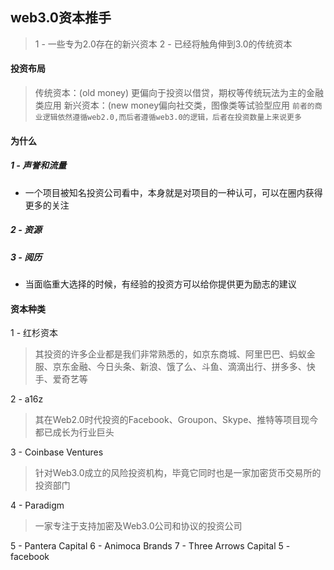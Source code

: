 ## web3.0资本推手
> 1 - 一些专为2.0存在的新兴资本
> 2 - 已经将触角伸到3.0的传统资本
#### 投资布局
>传统资本：(old money) 更偏向于投资以借贷，期权等传统玩法为主的金融类应用
>新兴资本：(new money偏向社交类，图像类等试验型应用
>`前者的商业逻辑依然遵循web2.0,而后者遵循web3.0的逻辑，后者在投资数量上来说更多`
#### 为什么
##### 1 - 声誉和流量
+ 一个项目被知名投资公司看中，本身就是对项目的一种认可，可以在圈内获得更多的关注
##### 2 - 资源
##### 3 - 阅历
+ 当面临重大选择的时候，有经验的投资方可以给你提供更为励志的建议
#### 资本种类
1 -  红杉资本
>其投资的许多企业都是我们非常熟悉的，如京东商城、阿里巴巴、蚂蚁金服、京东金融、今日头条、新浪、饿了么、斗鱼、滴滴出行、拼多多、快手、爱奇艺等

2 -  a16z 
>其在Web2.0时代投资的Facebook、Groupon、Skype、推特等项目现今都已成长为行业巨头

3 - Coinbase Ventures
>针对Web3.0成立的风险投资机构，毕竟它同时也是一家加密货币交易所的投资部门

4 - Paradigm
>一家专注于支持加密及Web3.0公司和协议的投资公司

5 - Pantera Capital
6 - Animoca Brands
7 - Three Arrows Capital
5 - facebook 